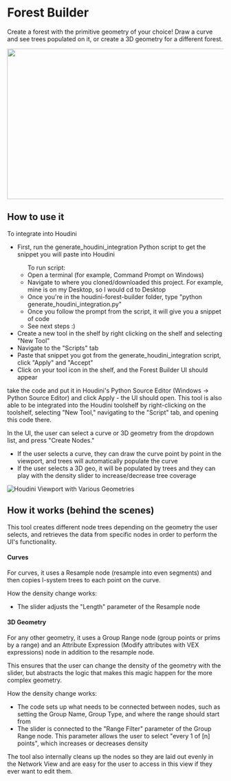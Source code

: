 # Forest Builder

Create a forest with the primitive geometry of your choice! Draw a curve and see trees populated on it, or create a 3D geometry for a different forest. 
<p align="center">
  <img src="https://github.com/xipaja/python-advanced-tool/blob/main/tool_screenshots/curve.gif" width=700 height=350 />
</p>

## How to use it

<p>To integrate into Houdini</p>
<ul>
  <li>First, run the generate_houdini_integration Python script to get the snippet you will paste into Houdini</li>
    <ul>To run script:
      <li>Open a terminal (for example, Command Prompt on Windows)</li>
      <li>Navigate to where you cloned/downloaded this project. For example, mine is on my Desktop, so I would cd to Desktop</li>
      <li>Once you're in the houdini-forest-builder folder, type "python generate_houdini_integration.py"</li>
      <li>Once you follow the prompt from the script, it will give you a snippet of code</li>
      <li>See next steps :) </li>
    </ul>
  <li>Create a new tool in the shelf by right clicking on the shelf and selecting "New Tool"</li>
  <li>Navigate to the "Scripts" tab</li>
  <li>Paste that snippet you got from the generate_houdini_integration script, click "Apply" and "Accept"</li>
  <li>Click on your tool icon in the shelf, and the Forest Builder UI should appear</li>
</ul>

take the code and put it in Houdini's Python Source Editor (Windows -> Python Source Editor) and click Apply - the UI should open.
This tool is also able to be integrated into the Houdini toolshelf by right-clicking on the toolshelf, selecting "New Tool," navigating to the "Script" tab, and opening this code there.

<p>In the UI, the user can select a curve or 3D geometry from the dropdown list, and press "Create Nodes."</p>
<ul>
  <li> If the user selects a curve, they can draw the curve point by point in the viewport, and trees will automatically populate the curve
  <li> If the user selects a 3D geo, it will be populated by trees and they can play with the density slider to increase/decrease tree coverage
</ul>


  ![Houdini Viewport with Various Geometries](https://github.com/xipaja/python-advanced-tool/blob/main/tool_screenshots/forest_builder.PNG)


## How it works (behind the scenes)

This tool creates different node trees depending on the geometry the user selects, and retrieves the data from specific nodes in order to perform the UI's functionality.

#### Curves
For curves, it uses a Resample node (resample into even segments) and then copies l-system trees to each point on the curve.
 
<p>How the density change works:
    <ul>
      <li>The slider adjusts the "Length" parameter of the Resample node</li>
    </ul>
</p>

#### 3D Geometry
For any other geometry, it uses a Group Range node (group points or prims by a range) and an Attribute Expression (Modify attributes with VEX expressions) node in addition to the resample node. 
  <p>This ensures that the user can change the density of the geometry with the slider, but abstracts the logic that makes this magic happen for the more complex geometry.</p>
  
  <p>How the density change works:
  <ul>
    <li> The code sets up what needs to be connected between nodes, such as setting the Group Name, Group Type, and where the range should start from </li>
    <li> The slider is connected to the "Range Filter" parameter of the Group Range node. This parameter allows the user to select "every 1 of [n] points", which increases or decreases density </li> 
  </ul>
  </p>
The tool also internally cleans up the nodes so they are laid out evenly in the Network View and are easy for the user to access in this view if they ever want to edit them.

